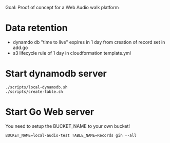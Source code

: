Goal: Proof of concept for a Web Audio walk platform

# Data retention

* dynamdo db "time to live" expires in 1 day from creation of record set in add.go
* s3 lifecycle rule of 1 day in cloudformation template.yml

# Start dynamodb server

    ./scripts/local-dynamodb.sh
    ./scripts/create-table.sh

# Start Go Web server

You need to setup the BUCKET_NAME to your own bucket!

    BUCKET_NAME=local-audio-test TABLE_NAME=Records gin --all
